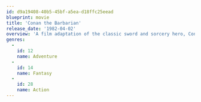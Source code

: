 ```yaml
---
id: d9a19408-40b5-45bf-a5ea-d18ffc25eead
blueprint: movie
title: 'Conan the Barbarian'
release_date: '1982-04-02'
overview: 'A film adaptation of the classic sword and sorcery hero, Conan the Barbarian. A horde of rampaging warriors massacre the parents of young Conan and enslave the young child for years on The Wheel of Pain. As the sole survivor of the childhood massacre, Conan is released from slavery and taught the ancient arts of fighting. Transforming himself into a killing machine, Conan travels into the wilderness to seek vengeance on Thulsa Doom, the man responsible for killing his family. In the wilderness, Conan takes up with the thieves Valeria and Subotai. The group comes upon King Osric, who wants the trio of warriors to help rescue his daughter who has joined Doom in the hills.'
genres:
  -
    id: 12
    name: Adventure
  -
    id: 14
    name: Fantasy
  -
    id: 28
    name: Action
---
```

